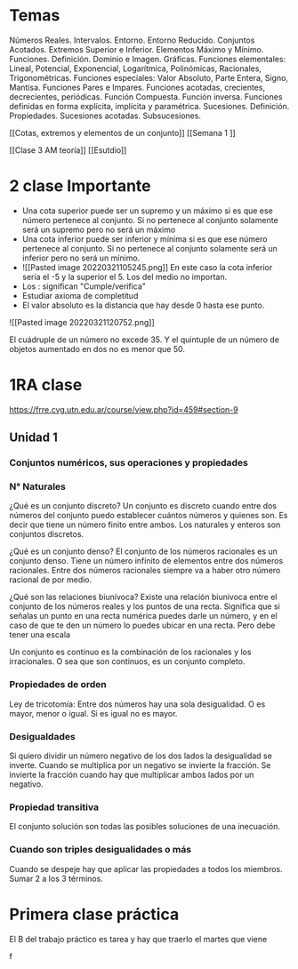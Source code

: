 # Temas

Números Reales. Intervalos. Entorno. Entorno Reducido. Conjuntos Acotados. Extremos Superior e Inferior. Elementos Máximo y Mínimo. Funciones. Definición. Dominio e Imagen. Gráficas. Funciones elementales: Lineal, Potencial, Exponencial, Logarítmica, Polinómicas, Racionales, Trigonométricas. Funciones especiales: Valor Absoluto, Parte Entera, Signo, Mantisa. Funciones Pares e Impares. Funciones acotadas, crecientes, decrecientes, periódicas. Función Compuesta. Función inversa. Funciones definidas en forma explícita, implícita y paramétrica. Sucesiones. Definición. Propiedades. Sucesiones acotadas. Subsucesiones.


	

[[Cotas, extremos  y elementos de un conjunto]]
[[Semana 1 ]]


[[Clase 3 AM  teoría]]
[[Esutdio]]






# 2 clase Importante
+ Una cota superior puede ser un supremo y un máximo si es que ese número pertenece  al conjunto. Si no pertenece al conjunto solamente será un supremo pero no será un máximo
+  Una cota inferior puede ser inferior y mínima si es que ese número pertenece al conjunto. Si no pertenece al conjunto solamente será un inferior pero no será un mínimo.
+ ![[Pasted image 20220321105245.png]] En este caso la cota inferior sería el -5 y la superior  el 5. Los del medio no importan.
+ Los : significan "Cumple/verifica"
+ Estudiar axioma de completitud
+ El valor absoluto es la distancia que hay desde 0 hasta ese punto.



![[Pasted image 20220321120752.png]]








El cuádruple de un número no excede 35. Y el quintuple de un número de objetos aumentado en dos no es menor que 50.
# 1RA clase
https://frre.cvg.utn.edu.ar/course/view.php?id=459#section-9
## Unidad 1

### Conjuntos numéricos, sus operaciones y propiedades 
### N° Naturales
¿Qué es un conjunto discreto?
Un conjunto es discreto cuando entre dos números del conjunto puedo establecer cuántos números y quienes son. Es decir que tiene un número finito entre ambos. Los naturales y enteros son conjuntos discretos. 

¿Qué es un conjunto denso?
El conjunto de los números racionales es un conjunto denso. Tiene un número infinito de elementos entre dos números racionales. Entre dos números racionales siempre va a haber otro número racional de por medio.

¿Qué son las relaciones biunívoca?
Existe una relación biunivoca entre el conjunto de los números reales y los puntos de una recta.  Significa que si señalas un punto en una recta numérica puedes darle un número, y en el caso de que te den un número lo puedes ubicar en una recta. Pero debe tener una escala 


Un conjunto es continuo es la combinación de los racionales y los irracionales. O sea que son continuos, es un conjunto completo. 


### Propiedades de orden 
Ley de tricotomía: Entre dos números hay una sola desigualidad. O es mayor, menor o igual. Si es igual no es mayor. 


### Desigualdades
Si quiero dividir un número negativo de los dos lados la desigualidad se inverte. Cuando se multiplica por un negativo se invierte la fracción. 
Se invierte la fracción cuando hay que multiplicar ambos lados por un negativo.


### Propiedad transitiva





El conjunto solución son todas las posibles soluciones de una inecuación. 


### Cuando son triples desigualidades o más
Cuando se despeje hay que aplicar las propiedades a todos los miembros. Sumar 2 a los 3 términos. 








# Primera clase práctica 
El B del trabajo práctico es tarea y hay que traerlo el martes que viene 

f
